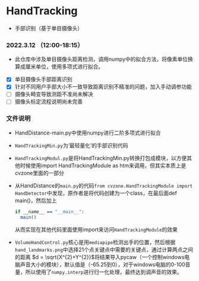 # HandTracking
* 手部识别（基于单目摄像头）

###  2022.3.12 （12:00-18:15）  

* 此仓库中涉及单目摄像头距离检测，调用numpy中的拟合方法，将像素单位换算成厘米单位，使用多项式进行拟合。


- [x] 单目摄像头手部距离识别
- [x] 针对不同用户手部大小不一致导致距离识别不精准的问题，加入手动调参功能
- [ ] 摄像头畸变导致测距不准尚未解决
- [ ] 摄像头标定流程说明尚未完善

### 文件说明
* HandDistance-main.py中使用numpy进行二阶多项式进行拟合

* ```HandTrackingMin.py```为‘最轻量化’的手部识别代码

* ```HandTrackingModul.py```是将HandTrackingMin.py转换打包成模块，以方便其他时候使用import HandTrackingModule as htm来调用，但其实本质上是cvzone里面的一部分

* 从HandDistance的```main.py```的代码```from cvzone.HandTrackingModule import HandDetector```中发现，原作者是将代码创建为一个class，在最后面def main()，然后加上
  ```bash
  if __name__ == "__main__":
  	main()
  ```
  从而实现在其他代码里面使用import来访问```HandTrackingModule```的效果
  
* ```VolumeHandControl.py```核心是用```mediapipe```检测出手的位置，然后根据```hand_landmarks.png```中选择21个点关键点中需要的关键点，通过计算两点之间的距离
$d = \sqrt{X^{2}+Y^{2}}$将结果导入pycaw（一个控制windows电脑声音大小的模块），默认值是（-65.25到0），对于windows电脑的0-100音量，所以使用了```numpy.interp```进行归一化处理，最终达到调声音的效果。
